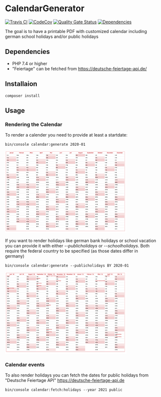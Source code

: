 # CalendarGenerator

[![Travis CI](https://img.shields.io/travis/com/lugark/CalendarGenerator?label=TravisCI)](https://travis-ci.com/github/lugark/CalendarGenerator)
[![CodeCov](https://img.shields.io/codecov/c/gh/lugark/CalendarGenerator?label=CodeCov)](https://codecov.io/gh/lugark/CalendarGenerator)
[![Quality Gate Status](https://sonarcloud.io/api/project_badges/measure?project=lugark_CalendarGenerator&metric=alert_status)](https://sonarcloud.io/dashboard?id=lugark_CalendarGenerator)
[![Dependencies](https://img.shields.io/librariesio/github/lugark/CalendarGenerator)](https://img.shields.io/librariesio/github/lugark/CalendarGenerator)

The goal is to have a printable PDF with customized calendar including german school holidays and/or public holidays

## Dependencies
- PHP 7.4 or higher
- "Feiertage" can be fetched from https://deutsche-feiertage-api.de/
## Installaion
```
composer install
```

## Usage 
### Rendering the Calendar
To render a calender you need to provide at least a startdate:
```
bin/console calendar:generate 2020-01
```
<img width="400" height="auto" src="docs/images/Calendar.png" alt="Generated calendar" />

If you want to render holidays like german bank holidays or school vacation you can provide it with either *--publicholidays* or *--schoolholidays*.
Both require the federal country to be specified (as those dates differ in germany)
```
bin/console calendar:generate --publicholidays BY 2020-01
```
<img width="400" height="auto" src="docs/images/CalendarDifferentStart_Holidays.png" alt="Calendar with different start and holidays" />

### Calendar events
To also render holidays you can fetch the dates for public holidays from "Deutsche Feiertage API"  https://deutsche-feiertage-api.de 

```
bin/console calendar:fetch:holidays --year 2021 public
```